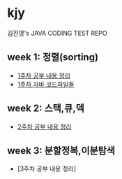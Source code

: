 # kjy
김진영's JAVA CODING TEST REPO 

## week 1: 정렬(sorting)
* [1주차 공부 내용 정리](./docs/week1.md)
* [1주차 자바 코드파일들](./codes/src/sorting/)

## week 2: 스택,큐,덱
* [2주차 공부 내용 정리](./docs/week2.md)

## week 3: 분할정복,이분탐색
* [3주차 공부 내용 정리]
